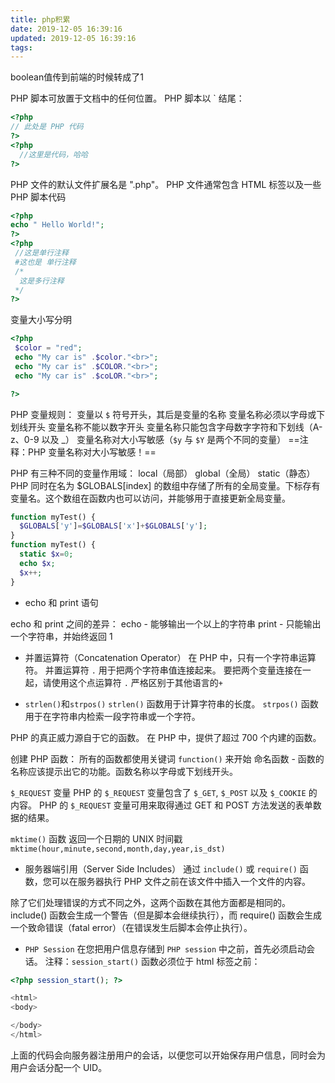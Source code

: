 ```yaml
---
title: php积累
date: 2019-12-05 16:39:16
updated: 2019-12-05 16:39:16
tags:
---
```



boolean值传到前端的时候转成了1

PHP 脚本可放置于文档中的任何位置。
PHP 脚本以 <?php 开头，以 `?>` 结尾：

```php
<?php
// 此处是 PHP 代码
?>
<?php
  //这里是代码，哈哈
?>
```

<!-- more -->

PHP 文件的默认文件扩展名是 ".php"。
PHP 文件通常包含 HTML 标签以及一些 PHP 脚本代码

```php
<?php
echo " Hello World!";
?>
<?php
 //这是单行注释
 #这也是 单行注释
 /*
  这是多行注释
 */
?>
```

变量大小写分明

```php
<?php
 $color = "red";
 echo "My car is" .$color."<br>";
 echo "My car is" .$COLOR."<br>";
 echo "My car is" .$coLOR."<br>";

?>
```

PHP 变量规则：
变量以 `$` 符号开头，其后是变量的名称
变量名称必须以字母或下划线开头
变量名称不能以数字开头
变量名称只能包含字母数字字符和下划线（A-z、0-9 以及 _）
变量名称对大小写敏感（`$y` 与 `$Y` 是两个不同的变量）
==注释：PHP 变量名称对大小写敏感！==

PHP 有三种不同的变量作用域：
local（局部）
global（全局）
static（静态）
PHP 同时在名为 $GLOBALS[index] 的数组中存储了所有的全局变量。下标存有变量名。这个数组在函数内也可以访问，并能够用于直接更新全局变量。

```php
function myTest() {
  $GLOBALS['y']=$GLOBALS['x']+$GLOBALS['y'];
}
function myTest() {
  static $x=0;
  echo $x;
  $x++;
}
```

- echo 和 print 语句

echo 和 print 之间的差异：
echo - 能够输出一个以上的字符串
print - 只能输出一个字符串，并始终返回 1

- 并置运算符（Concatenation Operator）
在 PHP 中，只有一个字符串运算符。
并置运算符 `.` 用于把两个字符串值连接起来。
要把两个变量连接在一起，请使用这个点运算符 `.`
严格区别于其他语言的`+`

- `strlen()`和`strpos()`
`strlen()` 函数用于计算字符串的长度。
`strpos()` 函数用于在字符串内检索一段字符串或一个字符。

PHP 的真正威力源自于它的函数。
在 PHP 中，提供了超过 700 个内建的函数。

创建 PHP 函数：
所有的函数都使用关键词 `function()` 来开始
命名函数 - 函数的名称应该提示出它的功能。函数名称以字母或下划线开头。

`$_REQUEST` 变量
PHP 的 `$_REQUEST` 变量包含了 `$_GET`, `$_POST` 以及 `$_COOKIE` 的内容。
PHP 的 `$_REQUEST` 变量可用来取得通过 GET 和 POST 方法发送的表单数据的结果。

`mktime()` 函数
返回一个日期的 UNIX 时间戳
`mktime(hour,minute,second,month,day,year,is_dst)`

- 服务器端引用（Server Side Includes）
通过 `include()` 或 `require()` 函数，您可以在服务器执行 PHP 文件之前在该文件中插入一个文件的内容。

除了它们处理错误的方式不同之外，这两个函数在其他方面都是相同的。include() 函数会生成一个警告（但是脚本会继续执行），而 require() 函数会生成一个致命错误（fatal error）（在错误发生后脚本会停止执行）。

- `PHP Session`
在您把用户信息存储到 `PHP session` 中之前，首先必须启动会话。
注释：`session_start()` 函数必须位于 html 标签之前：

```php
<?php session_start(); ?>

<html>
<body>

</body>
</html>
```

上面的代码会向服务器注册用户的会话，以便您可以开始保存用户信息，同时会为用户会话分配一个 UID。
